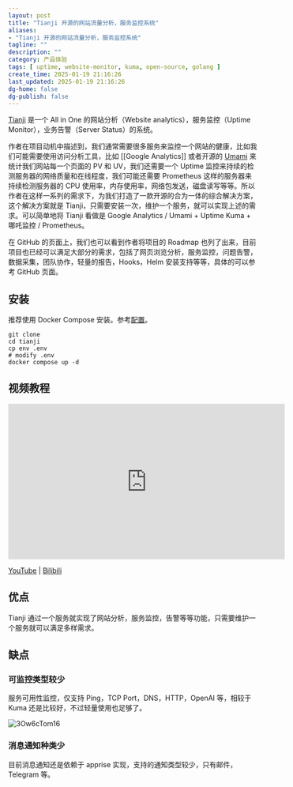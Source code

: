 ```yaml
---
layout: post
title: "Tianji 开源的网站流量分析，服务监控系统"
aliases:
- "Tianji 开源的网站流量分析，服务监控系统"
tagline: ""
description: ""
category: 产品体验
tags: [ uptime, website-monitor, kuma, open-source, golang ]
create_time: 2025-01-19 21:16:26
last_updated: 2025-01-19 21:16:26
dg-home: false
dg-publish: false
---
```


[Tianji](https://github.com/msgbyte/tianji) 是一个 All in One 的网站分析（Website analytics），服务监控（Uptime Monitor），业务告警（Server Status）的系统。

作者在项目动机中描述到，我们通常需要很多服务来监控一个网站的健康，比如我们可能需要使用访问分析工具，比如 [[Google Analytics]] 或者开源的 [Umami](https://blog.einverne.info/post/2024/02/umami-planetscale-web-analytics.html) 来统计我们网站每一个页面的 PV 和 UV，我们还需要一个 Uptime 监控来持续的检测服务器的网络质量和在线程度，我们可能还需要 Prometheus 这样的服务器来持续检测服务器的 CPU 使用率，内存使用率，网络包发送，磁盘读写等等。所以作者在这样一系列的需求下，为我们打造了一款开源的合为一体的综合解决方案，这个解决方案就是 Tianji，只需要安装一次，维护一个服务，就可以实现上述的需求。可以简单地将 Tianji 看做是 Google Analytics / Umami + Uptime Kuma + 哪吒监控 / Prometheus。

在 GitHub 的页面上，我们也可以看到作者将项目的 Roadmap 也列了出来，目前项目也已经可以满足大部分的需求，包括了网页浏览分析，服务监控，问题告警，数据采集，团队协作，轻量的报告，Hooks，Helm 安装支持等等，具体的可以参考 GitHub 页面。

## 安装

推荐使用 Docker Compose 安装。参考[配置](https://github.com/einverne/dockerfile)。

```
git clone
cd tianji
cp env .env
# modify .env
docker compose up -d
```

## 视频教程

<iframe width="560" height="315" src="https://www.youtube.com/embed/AW4gpCGOy3M?si=j8-fxzi2L2WTYjh8" title="YouTube video player" frameborder="0" allow="accelerometer; autoplay; clipboard-write; encrypted-media; gyroscope; picture-in-picture; web-share" referrerpolicy="strict-origin-when-cross-origin" allowfullscreen></iframe>

[YouTube](https://youtu.be/AW4gpCGOy3M) | [Bilibili](https://www.bilibili.com/video/BV1MswCeYEyU/)

## 优点

Tianji 通过一个服务就实现了网站分析，服务监控，告警等等功能，只需要维护一个服务就可以满足多样需求。

## 缺点

### 可监控类型较少

服务可用性监控，仅支持 Ping，TCP Port，DNS，HTTP，OpenAI 等，相较于 Kuma 还是比较好，不过轻量使用也足够了。

![3Ow6cTom16](https://pic.einverne.info/images/3Ow6cTom16.png)

### 消息通知种类少

目前消息通知还是依赖于 apprise 实现，支持的通知类型较少，只有邮件，Telegram 等。
